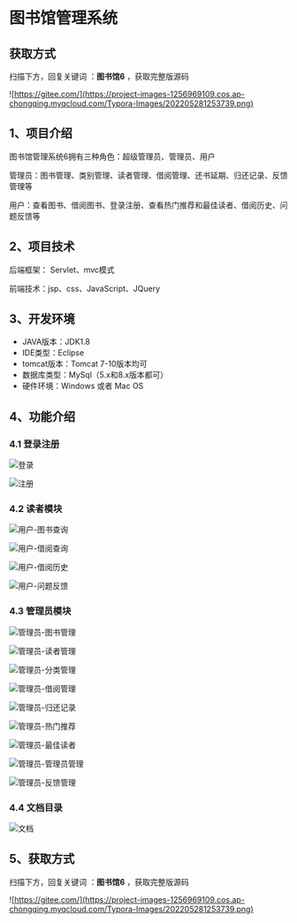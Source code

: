 # 图书馆管理系统

## 获取方式

扫描下方，回复关键词  ：**图书馆6** ，获取完整版源码

![https://gitee.com/](https://project-images-1256969109.cos.ap-chongqing.myqcloud.com/Typora-Images/202205281253739.png)

## 1、项目介绍

图书馆管理系统6拥有三种角色：超级管理员、管理员、用户

管理员：图书管理、类别管理、读者管理、借阅管理、还书延期、归还记录、反馈管理等

用户：查看图书、借阅图书、登录注册、查看热门推荐和最佳读者、借阅历史、问题反馈等


## 2、项目技术

后端框架： Servlet、mvc模式

前端技术：jsp、css、JavaScript、JQuery

## 3、开发环境

- JAVA版本：JDK1.8
- IDE类型：Eclipse
- tomcat版本：Tomcat 7-10版本均可
- 数据库类型：MySql（5.x和8.x版本都可） 
- 硬件环境：Windows 或者 Mac OS


## 4、功能介绍

### 4.1 登录注册

![登录](https://project-images-1256969109.cos.ap-chongqing.myqcloud.com/Typora-Images/202208111317931.jpg)

![注册](https://project-images-1256969109.cos.ap-chongqing.myqcloud.com/Typora-Images/202208111317031.jpg)

### 4.2 读者模块

![用户-图书查询](https://project-images-1256969109.cos.ap-chongqing.myqcloud.com/Typora-Images/202208111318012.jpg)

![用户-借阅查询](https://project-images-1256969109.cos.ap-chongqing.myqcloud.com/Typora-Images/202208111318013.jpg)

![用户-借阅历史](https://project-images-1256969109.cos.ap-chongqing.myqcloud.com/Typora-Images/202208111318495.jpg)

![用户-问题反馈](https://project-images-1256969109.cos.ap-chongqing.myqcloud.com/Typora-Images/202208111318386.jpg)

### 4.3 管理员模块

![管理员-图书管理](https://project-images-1256969109.cos.ap-chongqing.myqcloud.com/Typora-Images/202208111318074.jpg)

![管理员-读者管理](https://project-images-1256969109.cos.ap-chongqing.myqcloud.com/Typora-Images/202208111318685.jpg)

![管理员-分类管理](https://project-images-1256969109.cos.ap-chongqing.myqcloud.com/Typora-Images/202208111318988.jpg)

![管理员-借阅管理](https://project-images-1256969109.cos.ap-chongqing.myqcloud.com/Typora-Images/202208111318520.jpg)

![管理员-归还记录](https://project-images-1256969109.cos.ap-chongqing.myqcloud.com/Typora-Images/202208111318312.jpg)

![管理员-热门推荐](https://project-images-1256969109.cos.ap-chongqing.myqcloud.com/Typora-Images/202208111318230.jpg)

![管理员-最佳读者 ](https://project-images-1256969109.cos.ap-chongqing.myqcloud.com/Typora-Images/202208111318583.jpg)

![管理员-管理员管理](https://project-images-1256969109.cos.ap-chongqing.myqcloud.com/Typora-Images/202208111318201.jpg)

![管理员-反馈管理](https://project-images-1256969109.cos.ap-chongqing.myqcloud.com/Typora-Images/202208111318170.jpg)

### 4.4 文档目录

![文档](https://project-images-1256969109.cos.ap-chongqing.myqcloud.com/Typora-Images/202208111318432.jpg)

## 5、获取方式

扫描下方，回复关键词  ：**图书馆6** ，获取完整版源码



![https://gitee.com/](https://project-images-1256969109.cos.ap-chongqing.myqcloud.com/Typora-Images/202205281253739.png)

